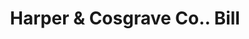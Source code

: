 ---
doi: 10.7916/D89P4CRN
date_other: '1890'
date_other_textual: 1890-1899
form: printed ephemera
genre:
- Invoices
name:
- Harper & Cosgrave Co.
object_in_context_url: https://biggert.cul.columbia.edu/items/view/ave_biggert_01346
subject_hierarchical_geographic:
- Zanesville, Ohio, United States
subject_name:
- Harper & Cosgrave Co.
title: Harper & Cosgrave Co.. Bill
sort_title: Harper & Cosgrave Co.. Bill
call_number: ave_biggert_01346
coordinates:
- 39.94611111111111,-82.01222222222222
pid: ave_biggert_01346
identifiers: ave_biggert_01346
permalink: /biggert/ave_biggert_01346/
layout: iiif-image-page
---